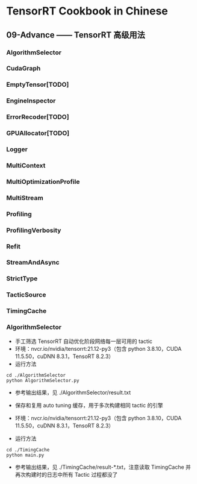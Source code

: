 # TensorRT Cookbook in Chinese

## 09-Advance —— TensorRT 高级用法

### AlgorithmSelector
### CudaGraph
### EmptyTensor[TODO]
### EngineInspector
### ErrorRecoder[TODO]
### GPUAllocator[TODO]
### Logger
### MultiContext
### MultiOptimizationProfile
### MultiStream
### Profiling
### ProfilingVerbosity
### Refit
### StreamAndAsync
### StrictType
### TacticSource
### TimingCache




### AlgorithmSelector
+ 手工筛选 TensorRT 自动优化阶段网络每一层可用的 tactic
+ 环境：nvcr.io/nvidia/tensorrt:21.12-py3（包含 python 3.8.10，CUDA 11.5.50，cuDNN 8.3.1，TensoRT 8.2.3）
+ 运行方法
```shell
cd ./AlgorithmSelector
python AlgorithmSelector.py
```
+ 参考输出结果，见 ./AlgorithmSelector/result.txt














+ 保存和复用 auto tuning 缓存，用于多次构建相同 tactic 的引擎
+ 环境：nvcr.io/nvidia/tensorrt:21.12-py3（包含 python 3.8.10，CUDA 11.5.50，cuDNN 8.3.1，TensoRT 8.2.3）
+ 运行方法
```shell
cd ./TimingCache
python main.py
```
+ 参考输出结果，见 ./TimingCache/result-*.txt，注意读取 TimingCache 并再次构建时的日志中所有 Tactic 过程都没了

